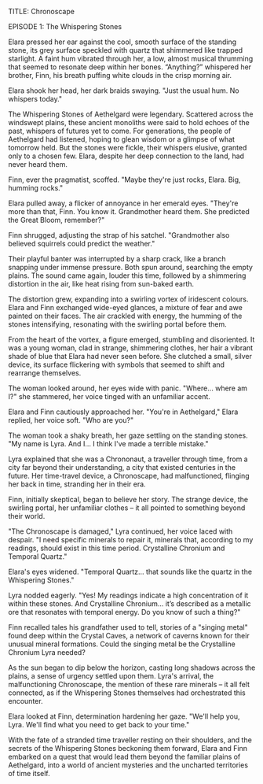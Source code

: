 TITLE: Chronoscape

EPISODE 1: The Whispering Stones

Elara pressed her ear against the cool, smooth surface of the standing stone, its grey surface speckled with quartz that shimmered like trapped starlight.  A faint hum vibrated through her, a low, almost musical thrumming that seemed to resonate deep within her bones.  “Anything?” whispered her brother, Finn, his breath puffing white clouds in the crisp morning air.

Elara shook her head, her dark braids swaying. "Just the usual hum. No whispers today."

The Whispering Stones of Aethelgard were legendary.  Scattered across the windswept plains, these ancient monoliths were said to hold echoes of the past, whispers of futures yet to come.  For generations, the people of Aethelgard had listened, hoping to glean wisdom or a glimpse of what tomorrow held. But the stones were fickle, their whispers elusive, granted only to a chosen few. Elara, despite her deep connection to the land, had never heard them.

Finn, ever the pragmatist, scoffed. "Maybe they're just rocks, Elara. Big, humming rocks."

Elara pulled away, a flicker of annoyance in her emerald eyes. "They're more than that, Finn. You know it. Grandmother heard them. She predicted the Great Bloom, remember?"

Finn shrugged, adjusting the strap of his satchel. "Grandmother also believed squirrels could predict the weather."

Their playful banter was interrupted by a sharp crack, like a branch snapping under immense pressure.  Both spun around, searching the empty plains. The sound came again, louder this time, followed by a shimmering distortion in the air, like heat rising from sun-baked earth.

The distortion grew, expanding into a swirling vortex of iridescent colours.  Elara and Finn exchanged wide-eyed glances, a mixture of fear and awe painted on their faces.  The air crackled with energy, the humming of the stones intensifying, resonating with the swirling portal before them.

From the heart of the vortex, a figure emerged, stumbling and disoriented.  It was a young woman, clad in strange, shimmering clothes, her hair a vibrant shade of blue that Elara had never seen before.  She clutched a small, silver device, its surface flickering with symbols that seemed to shift and rearrange themselves.

The woman looked around, her eyes wide with panic. "Where… where am I?" she stammered, her voice tinged with an unfamiliar accent.

Elara and Finn cautiously approached her. "You're in Aethelgard," Elara replied, her voice soft. "Who are you?"

The woman took a shaky breath, her gaze settling on the standing stones. "My name is Lyra.  And I… I think I've made a terrible mistake."

Lyra explained that she was a Chrononaut, a traveller through time, from a city far beyond their understanding, a city that existed centuries in the future.  Her time-travel device, a Chronoscape, had malfunctioned, flinging her back in time, stranding her in their era.

Finn, initially skeptical, began to believe her story.  The strange device, the swirling portal, her unfamiliar clothes – it all pointed to something beyond their world.

"The Chronoscape is damaged," Lyra continued, her voice laced with despair. "I need specific minerals to repair it, minerals that, according to my readings, should exist in this time period.  Crystalline Chronium and Temporal Quartz."

Elara's eyes widened.  "Temporal Quartz… that sounds like the quartz in the Whispering Stones."

Lyra nodded eagerly. "Yes!  My readings indicate a high concentration of it within these stones.  And Crystalline Chronium… it’s described as a metallic ore that resonates with temporal energy.  Do you know of such a thing?"

Finn recalled tales his grandfather used to tell, stories of a "singing metal" found deep within the Crystal Caves, a network of caverns known for their unusual mineral formations.  Could the singing metal be the Crystalline Chronium Lyra needed?

As the sun began to dip below the horizon, casting long shadows across the plains, a sense of urgency settled upon them.  Lyra's arrival, the malfunctioning Chronoscape, the mention of these rare minerals – it all felt connected, as if the Whispering Stones themselves had orchestrated this encounter.

Elara looked at Finn, determination hardening her gaze. "We'll help you, Lyra. We'll find what you need to get back to your time."

With the fate of a stranded time traveller resting on their shoulders, and the secrets of the Whispering Stones beckoning them forward, Elara and Finn embarked on a quest that would lead them beyond the familiar plains of Aethelgard, into a world of ancient mysteries and the uncharted territories of time itself.
